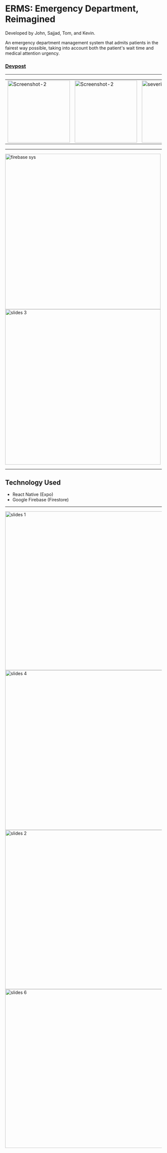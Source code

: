 # ERMS: Emergency Department, Reimagined

Developed by John, Sajjad, Tom, and Kevin.

An emergency department management system that admits patients in the fairest way possible, taking into account both the patient's wait time and medical attention urgency.

### [Devpost](https://devpost.com/software/erms?ref_content=user-portfolio&ref_feature=in_progress)

---


<table><tr>

<td valign="center"><img width="200" alt="Screenshot-2" src="https://user-images.githubusercontent.com/93741234/212555572-82ca2484-8d32-4fe0-b082-91a6f69cb451.PNG"></td>

<td valign="center"><img width="200" alt="Screenshot-2" src="https://user-images.githubusercontent.com/93741234/212555581-3c4621e2-2b76-4fa0-bab6-432cddecbc75.PNG"></td>

<td valign="center"><img width="200" alt="severity screen" src="https://user-images.githubusercontent.com/93741234/212555587-39445235-0585-44a8-af8f-2a9973193f29.PNG"></td>
 
 </tr></table>

---
 
<img width="500" alt="firebase sys" src="https://user-images.githubusercontent.com/93741234/212555745-b0c35132-e792-4bdc-8adc-5f1da87afafc.png" />
<img width="500" alt="slides 3" src="https://user-images.githubusercontent.com/93741234/212554740-55b9ed34-93ee-4a34-a128-bd7d4bba9b55.PNG" />

---
  
## Technology Used
  
- React Native (Expo)
- Google Firebase (Firestore)
  
---

<img width="511" alt="slides 1" src="https://user-images.githubusercontent.com/93741234/212554617-e5857a70-1fb8-46b5-84a7-6ec7e091c52a.PNG">

<img width="514" alt="slides 4" src="https://user-images.githubusercontent.com/93741234/212554764-1d3c29ba-c03f-4722-8519-30ca8132e1ae.PNG">


<img width="512" alt="slides 2" src="https://user-images.githubusercontent.com/93741234/212554655-a3fd53fc-9749-4814-a028-6177efd650ea.PNG">

<img width="511" alt="slides 6" src="https://user-images.githubusercontent.com/93741234/212554790-66651469-a4f2-4a4e-922d-90c9ec6b7f25.PNG">
